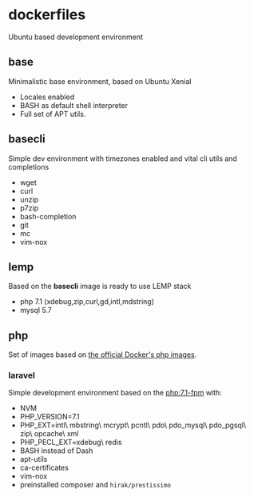 # dockerfiles
Ubuntu based development environment

## base
Minimalistic base environment, based on Ubuntu Xenial
 - Locales enabled
 - BASH as default shell interpreter
 - Full set of APT utils.

## basecli
Simple dev environment with timezones enabled and vital cli utils and completions
 - wget
 - curl
 - unzip
 - p7zip
 - bash-completion
 - git
 - mc
 - vim-nox
 
 ## lemp
 Based on the **basecli** image is ready to use LEMP stack
 - php 7.1 (xdebug,zip,curl,gd,intl,mdstring)
 - mysql 5.7
 
 ## php
 Set of images based on [the official Docker's php images](https://store.docker.com/images/php).
 
 ### laravel
 Simple development environment based on the [php:7.1-fpm](https://github.com/docker-library/php/blob/3f3220a0aa5992cdc08128cbbe0f2490694d6be9/7.1/stretch/fpm/Dockerfile) with:
  - NVM
  - PHP_VERSION=7.1
  - PHP_EXT=intl\ mbstring\ mcrypt\ pcntl\ pdo\ pdo_mysql\ pdo_pgsql\ zip\ opcache\ xml
  - PHP_PECL_EXT=xdebug\ redis
  - BASH instead of Dash
  - apt-utils
  - ca-certificates
  - vim-nox
  - preinstalled composer and `hirak/prestissimo`
